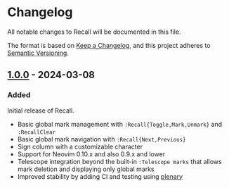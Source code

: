 # Changelog

All notable changes to Recall will be documented in this file.

The format is based on [Keep a Changelog](https://keepachangelog.com/en/1.1.0/),
and this project adheres to [Semantic Versioning](https://semver.org/spec/v2.0.0.html).

## [1.0.0](<(https://github.com/fnune/recall.nvim/releases/tag/1.0.0)>) - 2024-03-08

### Added

Initial release of Recall.

- Basic global mark management with `:Recall{Toggle,Mark,Unmark}` and
  `:RecallClear`
- Basic global mark navigation with `:Recall{Next,Previous}`
- Sign column with a customizable character
- Support for Neovim 0.10.x and also 0.9.x and lower
- Telescope integration beyond the built-in `:Telescope marks` that allows mark
  deletion and displaying only global marks
- Improved stability by adding CI and testing using [plenary][plenary-tests]

[plenary-tests]: https://github.com/nvim-lua/plenary.nvim/blob/master/TESTS_README.md
